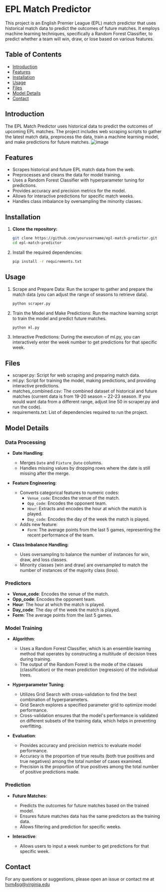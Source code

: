 # EPL Match Predictor

This project is an English Premier League (EPL) match predictor that uses historical match data to predict the outcomes of future matches. It employs machine learning techniques, specifically a Random Forest Classifier, to predict whether a team will win, draw, or lose based on various features.

## Table of Contents

- [Introduction](#introduction)
- [Features](#features)
- [Installation](#installation)
- [Usage](#usage)
- [Files](#files)
- [Model Details](#model-details)
- [Contact](#contact)

## Introduction

The EPL Match Predictor uses historical data to predict the outcomes of upcoming EPL matches. The project includes web scraping scripts to gather the latest match data, preprocess the data, train a machine learning model, and make predictions for future matches.
![image](https://github.com/user-attachments/assets/03cfb6fe-1d00-46cb-89d2-3841629ef5c5)


## Features

- Scrapes historical and future EPL match data from the web.
- Preprocesses and cleans the data for model training.
- Uses a Random Forest Classifier with hyperparameter tuning for predictions.
- Provides accuracy and precision metrics for the model.
- Allows for interactive predictions for specific match weeks.
- Handles class imbalance by oversampling the minority classes.

## Installation

1. **Clone the repository:**
   ```bash
   git clone https://github.com/yourusername/epl-match-predictor.git
   cd epl-match-predictor
2. Install the required dependencies:
   ```bash
   pip install -r requirements.txt
## Usage
1. Scrape and Prepare Data:
   Run the scraper to gather and prepare the match data (you can adjust the range of seasons to retrieve data).
   ```bash
   python scraper.py
2. Train the Model and Make Predictions:
   Run the machine learning script to train the model and predict future matches.
   ```bash
   python ml.py
3. Interactive Predictions:
   During the execution of ml.py, you can interactively enter the week number to get predictions for that specific week.
## Files
- scraper.py: Script for web scraping and preparing match data.
- ml.py: Script for training the model, making predictions, and providing interactive predictions.
- matches_combined.csv: The combined dataset of historical and future matches (current data is from 19-20 season ~ 22-23 season. If you would want data from a different range, adjust line 50 in scraper.py and run the code).
- requirements.txt: List of dependencies required to run the project.
## Model Details

### Data Processing
- **Date Handling**: 
  - Merges `Date` and `Fixture_Date` columns.
  - Handles missing values by dropping rows where the date is still missing after the merge.

- **Feature Engineering**: 
  - Converts categorical features to numeric codes:
    - `Venue_code`: Encodes the venue of the match.
    - `Opp_code`: Encodes the opponent team.
    - `Hour`: Extracts and encodes the hour at which the match is played.
    - `Day_code`: Encodes the day of the week the match is played.
  - Adds new feature:
    - `Form`: The average points from the last 5 games, representing the recent performance of the team.

- **Class Imbalance Handling**: 
  - Uses oversampling to balance the number of instances for win, draw, and loss classes.
  - Minority classes (win and draw) are oversampled to match the number of instances of the majority class (loss).

### Predictors
- **Venue_code**: Encodes the venue of the match.
- **Opp_code**: Encodes the opponent team.
- **Hour**: The hour at which the match is played.
- **Day_code**: The day of the week the match is played.
- **Form**: The average points from the last 5 games.

### Model Training
- **Algorithm**: 
  - Uses a Random Forest Classifier, which is an ensemble learning method that operates by constructing a multitude of decision trees during training.
  - The output of the Random Forest is the mode of the classes (classification) or the mean prediction (regression) of the individual trees.

- **Hyperparameter Tuning**: 
  - Utilizes Grid Search with cross-validation to find the best combination of hyperparameters.
  - Grid Search explores a specified parameter grid to optimize model performance.
  - Cross-validation ensures that the model's performance is validated on different subsets of the training data, which helps in preventing overfitting.

- **Evaluation**: 
  - Provides accuracy and precision metrics to evaluate model performance.
  - Accuracy is the proportion of true results (both true positives and true negatives) among the total number of cases examined.
  - Precision is the proportion of true positives among the total number of positive predictions made.

### Prediction
- **Future Matches**: 
  - Predicts the outcomes for future matches based on the trained model.
  - Ensures future matches data has the same predictors as the training data.
  - Allows filtering and prediction for specific weeks.

- **Interactive**: 
  - Allows users to input a week number to get predictions for that specific week.
 
## Contact
For any questions or suggestions, please open an issue or contact me at hvm4sg@virginia.edu
